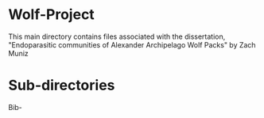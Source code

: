 # Wolf-Project
This main directory contains files associated with the dissertation, "Endoparasitic communities of Alexander Archipelago Wolf Packs" by Zach Muniz

# Sub-directories 
Bib- 